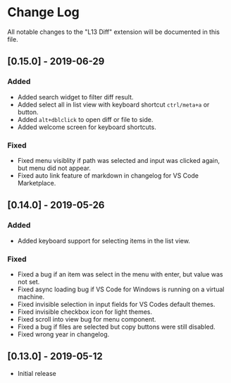# Change Log
All notable changes to the "L13 Diff" extension will be documented in this file.

## [0.15.0] - 2019-06-29

### Added
- Added search widget to filter diff result.
- Added select all in list view with keyboard shortcut `ctrl/meta+a` or button.
- Added `alt+dblclick` to open diff or file to side.
- Added welcome screen for keyboard shortcuts.

### Fixed
- Fixed menu visiblity if path was selected and input was clicked again, but menu did not appear.
- Fixed auto link feature of markdown in changelog for VS Code Marketplace.

## [0.14.0] - 2019-05-26

### Added
- Added keyboard support for selecting items in the list view.

### Fixed
- Fixed a bug if an item was select in the menu with enter, but value was not set.
- Fixed async loading bug if VS Code for Windows is running on a virtual machine.
- Fixed invisible selection in input fields for VS Codes default themes.
- Fixed invisible checkbox icon for light themes.
- Fixed scroll into view bug for menu component.
- Fixed a bug if files are selected but copy buttons were still disabled.
- Fixed wrong year in changelog.

## [0.13.0] - 2019-05-12
- Initial release
